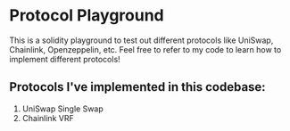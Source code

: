 # Protocol Playground

This is a solidity playground to test out different protocols like UniSwap, Chainlink, Openzeppelin, etc. Feel free to refer to my code to learn how to implement different protocols!

## Protocols I've implemented in this codebase:

1. UniSwap Single Swap
2. Chainlink VRF
